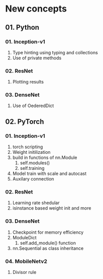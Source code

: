 # New concepts
## 01. Python
### 01. Inception-v1
1. Type hinting using typing and collections
2. Use of private methods
### 02. ResNet
1. Plotting results
### 03. DenseNet
1. Use of OederedDict

## 02. PyTorch
### 01. Inception-v1
1. torch scripting
2. Weight initilization
3. build in functions of nn.Module
   1. self.modules()
   2. self.training
4. Model train with scale and autocast
5. Auxilary connection
### 02. ResNet
1. Learning rate shedular
2. isinstance based weight init and more
### 03. DenseNet
1. Checkpoint for memory efficiency
2. ModuleDict
   1. self.add_module() function
3. nn.Sequential as class inheritance

### 04. MobileNetv2
1. Divisor rule
